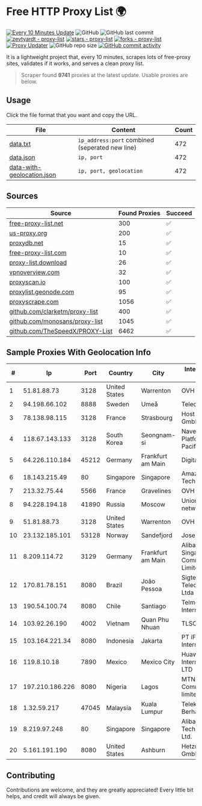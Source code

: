 
# Free HTTP Proxy List 🌍

[![Every 10 Minutes Update](https://github.com/mertguvencli/http-proxy-list/actions/workflows/main.yml/badge.svg?branch=main)](https://github.com/mertguvencli/http-proxy-list/actions/workflows/main.yml)
![GitHub](https://img.shields.io/github/license/mertguvencli/http-proxy-list)
![GitHub last commit](https://img.shields.io/github/last-commit/mertguvencli/http-proxy-list)
[![zevtyardt - proxy-list](https://img.shields.io/static/v1?label=zevtyardt&message=proxy-list&color=blue&logo=github)](https://github.com/zevtyardt/proxy-list "Go to GitHub repo")
[![stars - proxy-list](https://img.shields.io/github/stars/zevtyardt/proxy-list?style=social)](https://github.com/zevtyardt/proxy-list)
[![forks - proxy-list](https://img.shields.io/github/forks/zevtyardt/proxy-list?style=social)](https://github.com/zevtyardt/proxy-list)
[![Proxy Updater](https://github.com/zevtyardt/proxy-list/workflows/Proxy%20Updater/badge.svg)](https://github.com/zevtyardt/proxy-list/actions?query=workflow:"Proxy+Updater")
![GitHub repo size](https://img.shields.io/github/repo-size/zevtyardt/proxy-list)
[![GitHub commit activity](https://img.shields.io/github/commit-activity/m/zevtyardt/proxy-list?logo=commits)](https://github.com/zevtyardt/proxy-list/commits/main)

It is a lightweight project that, every 10 minutes, scrapes lots of free-proxy sites, validates if it works, and serves a clean proxy list.

> Scraper found **9741** proxies at the latest update. Usable proxies are below.

## Usage

Click the file format that you want and copy the URL.

|File|Content|Count|
|----|-------|-----|
|[data.txt](https://raw.githubusercontent.com/mertguvencli/http-proxy-list/main/proxy-list/data.txt)|`ip_address:port` combined (seperated new line)|472|
|[data.json](https://raw.githubusercontent.com/mertguvencli/http-proxy-list/main/proxy-list/data.json)|`ip, port`|472|
|[data-with-geolocation.json](https://raw.githubusercontent.com/mertguvencli/http-proxy-list/main/proxy-list/data-with-geolocation.json)|`ip, port, geolocation`|472|

## Sources

|Source|Found Proxies|Succeed|
|------|-------------|-------|
|[free-proxy-list.net](https://free-proxy-list.net)|300|✅|
|[us-proxy.org](https://www.us-proxy.org)|200|✅|
|[proxydb.net](http://proxydb.net)|15|✅|
|[free-proxy-list.com](https://free-proxy-list.com/?page=&port=&type%5B%5D=http&type%5B%5D=https&up_time=0&search=Search)|10|✅|
|[proxy-list.download](https://www.proxy-list.download/HTTP)|26|✅|
|[vpnoverview.com](https://vpnoverview.com/privacy/anonymous-browsing/free-proxy-servers)|32|✅|
|[proxyscan.io](https://www.proxyscan.io)|100|✅|
|[proxylist.geonode.com](https://proxylist.geonode.com/api/proxy-list?limit=300&page=1&sort_by=lastChecked&sort_type=desc&protocols=http,https)|95|✅|
|[proxyscrape.com](https://api.proxyscrape.com/v2/?request=displayproxies&protocol=http&timeout=10000&country=all&ssl=all&anonymity=all)|1056|✅|
|[github.com/clarketm/proxy-list](https://raw.githubusercontent.com/clarketm/proxy-list/master/proxy-list-raw.txt)|400|✅|
|[github.com/monosans/proxy-list](https://raw.githubusercontent.com/monosans/proxy-list/main/proxies/http.txt)|1045|✅|
|[github.com/TheSpeedX/PROXY-List](https://raw.githubusercontent.com/TheSpeedX/PROXY-List/master/http.txt)|6462|✅|


## Sample Proxies With Geolocation Info

|#|Ip|Port|Country|City|Internet Service Provider|
|-|--|----|-------|----|-------------------------|
|1|51.81.88.73|3128|United States|Warrenton|OVH US LLC|
|2|94.198.66.102|8888|Sweden|Umeå|Telecom3|
|3|78.138.98.115|3128|France|Strasbourg|Host Europe GmbH|
|4|118.67.143.133|3128|South Korea|Seongnam-si|Naver Business Platform Asia Pacific Pte. Ltd.|
|5|64.226.110.184|45212|Germany|Frankfurt am Main|DigitalOcean, LLC|
|6|18.143.215.49|80|Singapore|Singapore|Amazon Technologies Inc.|
|7|213.32.75.44|5566|France|Gravelines|OVH SAS|
|8|94.228.194.18|41890|Russia|Moscow|Uniontel ZAO network|
|9|51.81.88.73|3128|United States|Warrenton|OVH US LLC|
|10|23.132.185.101|53128|Norway|Sandefjord|Joseph Farnell|
|11|8.209.114.72|3129|Germany|Frankfurt am Main|Alibaba.com Singapore E-Commerce Private Limited|
|12|170.81.78.151|8080|Brazil|João Pessoa|Sigtel Servicos De Telecomunicacoes Ltda|
|13|190.54.100.74|8080|Chile|Santiago|Telmex Chile Internet S.A.|
|14|103.92.26.190|4002|Vietnam|Quan Phu Nhuan|TLSOFT|
|15|103.164.221.34|8080|Indonesia|Jakarta|PT iForte Global Internet|
|16|119.8.10.18|7890|Mexico|Mexico City|Huawei International Pte. LTD|
|17|197.210.186.226|8080|Nigeria|Lagos|MTN NIGERIA Communication limited|
|18|1.32.59.217|47045|Malaysia|Kuala Lumpur|Telekom Malaysia Berhad|
|19|8.219.97.248|80|Singapore|Singapore|Alibaba (US) Technology Co., Ltd.|
|20|5.161.191.190|8080|United States|Ashburn|Hetzner Online GmbH|



## Contributing

Contributions are welcome, and they are greatly appreciated! Every
little bit helps, and credit will always be given.

